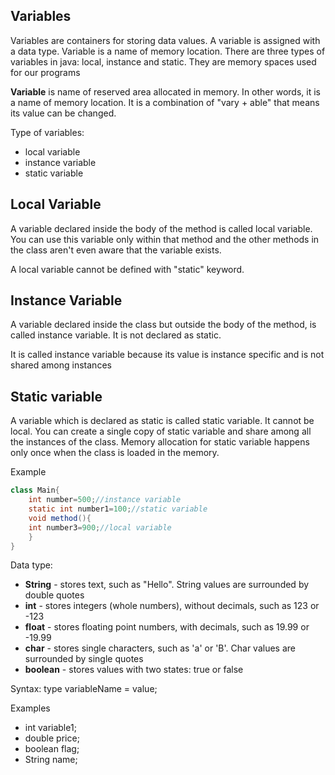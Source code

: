 ## Variables

Variables are containers for storing data values. A variable is assigned with a data type.
Variable is a name of memory location. There are three types of variables in java: local, instance and static.
They are memory spaces used for our programs

**Variable** is name of reserved area allocated in memory. In other words, it is a name of memory location. It is a combination of "vary + able" that means its value can be changed.

Type of variables:
- local variable
- instance variable
- static variable


## Local Variable
A variable declared inside the body of the method is called local variable. You can use this variable only within that method and the other methods in the class aren't even aware that the variable exists.

A local variable cannot be defined with "static" keyword.


## Instance Variable
A variable declared inside the class but outside the body of the method, is called instance variable. It is not declared as static.

It is called instance variable because its value is instance specific and is not shared among instances

## Static variable
A variable which is declared as static is called static variable. It cannot be local. You can create a single copy of static variable and share among all the instances of the class. Memory allocation for static variable happens only once when the class is loaded in the memory.

Example
```java
class Main{  
    int number=500;//instance variable  
    static int number1=100;//static variable  
    void method(){  
    int number3=900;//local variable  
    }  
}
```

Data type:
- **String** - stores text, such as "Hello". String values are surrounded by double quotes
- **int** - stores integers (whole numbers), without decimals, such as 123 or -123
- **float** - stores floating point numbers, with decimals, such as 19.99 or -19.99
- **char** - stores single characters, such as 'a' or 'B'. Char values are surrounded by single quotes
- **boolean** - stores values with two states: true or false

Syntax: 
type variableName = value;

Examples

- int variable1;
- double price;
- boolean flag;
- String name;